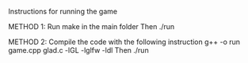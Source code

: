 Instructions for running the game

METHOD 1:
Run make in the main folder
Then ./run

METHOD 2:
Compile the code with the following instruction
g++ -o run game.cpp glad.c -lGL -lglfw -ldl
Then ./run
